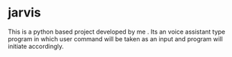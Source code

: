 # jarvis
This is a python based project developed by me . Its an voice assistant  type program in which user command will be taken as an input and program will initiate accordingly.
